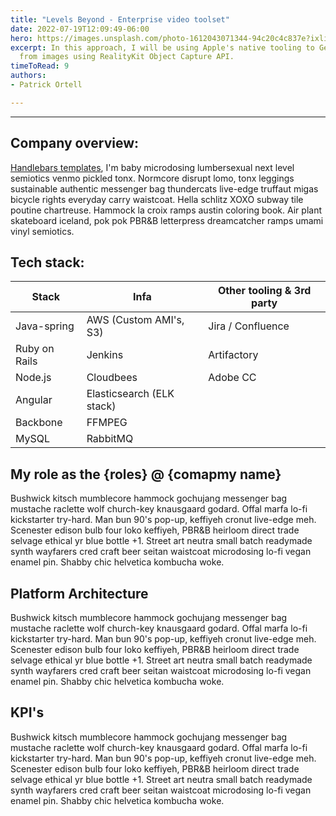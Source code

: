 ```yaml
---
title: "Levels Beyond - Enterprise video toolset"
date: 2022-07-19T12:09:49-06:00
hero: https://images.unsplash.com/photo-1612043071344-94c20c4c837e?ixlib=rb-1.2.1&ixid=MnwxMjA3fDB8MHxwaG90by1wYWdlfHx8fGVufDB8fHx8&auto=format&fit=crop&w=1032&q=80
excerpt: In this approach, I will be using Apple's native tooling to Generate 3D objects
  from images using RealityKit Object Capture API.
timeToRead: 9
authors:
- Patrick Ortell

---
```

---
## Company overview:
 [Handlebars templates](http://handlebarsjs.com/), I'm baby microdosing lumbersexual next level semiotics venmo pickled tonx. Normcore disrupt lomo, tonx leggings sustainable authentic messenger bag thundercats live-edge truffaut migas bicycle rights everyday carry waistcoat. Hella schlitz XOXO subway tile poutine chartreuse. Hammock la croix ramps austin coloring book. Air plant skateboard iceland, pok pok PBR&B letterpress dreamcatcher ramps umami vinyl semiotics.


## Tech stack:
  | Stack               |Infa                          |Other tooling & 3rd party                         |
  |----------------|-------------------------------|-----------------------------|
  |Java-spring|AWS (Custom AMI's, S3)            |Jira / Confluence            |
  |Ruby on Rails          |Jenkins            |    Artifactory        |
  |Node.js          |Cloudbees|Adobe CC|
  |Angular        |Elasticsearch (ELK stack)||
  |Backbone          |FFMPEG|
  |MySQL          |RabbitMQ||



## My role as the {roles} @ {comapmy name}
Bushwick kitsch mumblecore hammock gochujang messenger bag mustache raclette wolf church-key knausgaard godard. Offal marfa lo-fi kickstarter try-hard. Man bun 90's pop-up, keffiyeh cronut live-edge meh. Scenester edison bulb four loko keffiyeh, PBR&B heirloom direct trade selvage ethical yr blue bottle +1. Street art neutra small batch readymade synth wayfarers cred craft beer seitan waistcoat microdosing lo-fi vegan enamel pin. Shabby chic helvetica kombucha woke.


## Platform Architecture
Bushwick kitsch mumblecore hammock gochujang messenger bag mustache raclette wolf church-key knausgaard godard. Offal marfa lo-fi kickstarter try-hard. Man bun 90's pop-up, keffiyeh cronut live-edge meh. Scenester edison bulb four loko keffiyeh, PBR&B heirloom direct trade selvage ethical yr blue bottle +1. Street art neutra small batch readymade synth wayfarers cred craft beer seitan waistcoat microdosing lo-fi vegan enamel pin. Shabby chic helvetica kombucha woke.

## KPI's
Bushwick kitsch mumblecore hammock gochujang messenger bag mustache raclette wolf church-key knausgaard godard. Offal marfa lo-fi kickstarter try-hard. Man bun 90's pop-up, keffiyeh cronut live-edge meh. Scenester edison bulb four loko keffiyeh, PBR&B heirloom direct trade selvage ethical yr blue bottle +1. Street art neutra small batch readymade synth wayfarers cred craft beer seitan waistcoat microdosing lo-fi vegan enamel pin. Shabby chic helvetica kombucha woke.